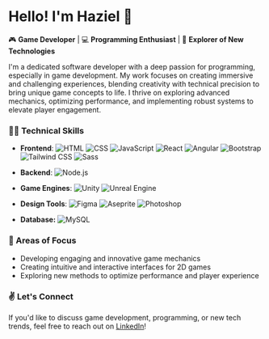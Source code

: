 # Hello! I'm Haziel 👋

🎮 **Game Developer** | 💻 **Programming Enthusiast** | 🤖 **Explorer of New Technologies**

I'm a dedicated software developer with a deep passion for programming, especially in game development. My work focuses on creating immersive and challenging experiences, blending creativity with technical precision to bring unique game concepts to life. I thrive on exploring advanced mechanics, optimizing performance, and implementing robust systems to elevate player engagement.

### 👨‍🎓 Technical Skills
- **Frontend**:
  ![HTML](https://img.shields.io/badge/-HTML5-E34F26?style=flat&logo=html5&logoColor=white)
  ![CSS](https://img.shields.io/badge/-CSS3-1572B6?style=flat&logo=css3&logoColor=white)
  ![JavaScript](https://img.shields.io/badge/-JavaScript-F7DF1E?style=flat&logo=javascript&logoColor=black)
  ![React](https://img.shields.io/badge/-React-61DAFB?style=flat&logo=react&logoColor=black)
  ![Angular](https://img.shields.io/badge/-Angular-DD0031?style=flat&logo=angular&logoColor=white)
  ![Bootstrap](https://img.shields.io/badge/-Bootstrap-7952B3?style=flat&logo=bootstrap&logoColor=white)
  ![Tailwind CSS](https://img.shields.io/badge/-Tailwind%20CSS-06B6D4?style=flat&logo=tailwind-css&logoColor=white)
  ![Sass](https://img.shields.io/badge/-Sass-CC6699?style=flat&logo=sass&logoColor=white)

- **Backend**:
  ![Node.js](https://img.shields.io/badge/-Node.js-339933?style=flat&logo=node.js&logoColor=white)

- **Game Engines**:
  ![Unity](https://img.shields.io/badge/-Unity-000000?style=flat&logo=unity&logoColor=white)
  ![Unreal Engine](https://img.shields.io/badge/-Unreal%20Engine-313131?style=flat&logo=unreal-engine&logoColor=white)

- **Design Tools**:
  ![Figma](https://img.shields.io/badge/-Figma-F24E1E?style=flat&logo=figma&logoColor=white)
  ![Aseprite](https://img.shields.io/badge/-Aseprite-7D929E?style=flat&logo=aseprite&logoColor=white)
  ![Photoshop](https://img.shields.io/badge/-Adobe%20Photoshop-31A8FF?style=flat&logo=adobe-photoshop&logoColor=white)

- **Database:** 
  ![MySQL](https://img.shields.io/badge/MySQL-%234479A1.svg?style=flat&logo=mysql&logoColor=white)

### 👀 Areas of Focus
- Developing engaging and innovative game mechanics
- Creating intuitive and interactive interfaces for 2D games
- Exploring new methods to optimize performance and player experience

### ✌️ Let's Connect
If you'd like to discuss game development, programming, or new tech trends, feel free to reach out on [LinkedIn](https://www.linkedin.com)!
